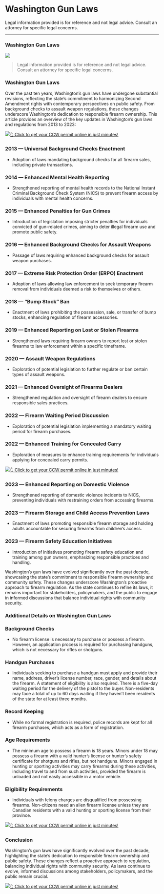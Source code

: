 # Washington Gun Laws

Legal information provided is for reference and not legal advice. Consult an attorney for specific legal concerns. 

* * *

### Washington Gun Laws

![](https://cdn-images-1.medium.com/max/1200/1*-dAsnK_--GoQHS781UFUNQ.png)

> Legal information provided is for reference and not legal advice. Consult an attorney for specific legal concerns.

### Washington Gun Laws

Over the past ten years, Washington’s gun laws have undergone substantial revisions, reflecting the state’s commitment to harmonizing Second Amendment rights with contemporary perspectives on public safety. From background checks to assault weapon regulations, these changes underscore Washington’s dedication to responsible firearm ownership. This article provides an overview of the key updates in Washington’s gun laws and regulations from 2013 to 2023:

[![](https://cdn-images-1.medium.com/max/1200/1*aCmvRhaa5Xjz4zDZxHzAjg.png)](https://sndn.toserp.ly/ccw)[👆 Click to get your CCW permit online in just minutes!](https://sndn.toserp.ly/ccw)

### 2013 — Universal Background Checks Enactment

  * Adoption of laws mandating background checks for all firearm sales, including private transactions.



### 2014 — Enhanced Mental Health Reporting

  * Strengthened reporting of mental health records to the National Instant Criminal Background Check System (NICS) to prevent firearm access by individuals with mental health concerns.



### 2015 — Enhanced Penalties for Gun Crimes

  * Introduction of legislation imposing stricter penalties for individuals convicted of gun-related crimes, aiming to deter illegal firearm use and promote public safety.



### 2016 — Enhanced Background Checks for Assault Weapons

  * Passage of laws requiring enhanced background checks for assault weapon purchases.



### 2017 — Extreme Risk Protection Order (ERPO) Enactment

  * Adoption of laws allowing law enforcement to seek temporary firearm removal from individuals deemed a risk to themselves or others.



### 2018 — “Bump Stock” Ban

  * Enactment of laws prohibiting the possession, sale, or transfer of bump stocks, enhancing regulation of firearm accessories.



### 2019 — Enhanced Reporting on Lost or Stolen Firearms

  * Strengthened laws requiring firearm owners to report lost or stolen firearms to law enforcement within a specific timeframe.



### 2020 — Assault Weapon Regulations

  * Exploration of potential legislation to further regulate or ban certain types of assault weapons.



### 2021 — Enhanced Oversight of Firearms Dealers

  * Strengthened regulation and oversight of firearm dealers to ensure responsible sales practices.



### 2022 — Firearm Waiting Period Discussion

  * Exploration of potential legislation implementing a mandatory waiting period for firearm purchases.



### 2022 — Enhanced Training for Concealed Carry

  * Exploration of measures to enhance training requirements for individuals applying for concealed carry permits.


[![](https://cdn-images-1.medium.com/max/1200/1*TMCVgNoKp2NAtvLSAMkaJg.png)](https://sndn.toserp.ly/ccw)[👆 Click to get your CCW permit online in just minutes!](https://sndn.toserp.ly/ccw)

### 2023 — Enhanced Reporting on Domestic Violence

  * Strengthened reporting of domestic violence incidents to NICS, preventing individuals with restraining orders from accessing firearms.



### 2023 — Firearm Storage and Child Access Prevention Laws

  * Enactment of laws promoting responsible firearm storage and holding adults accountable for securing firearms from children’s access.



### 2023 — Firearm Safety Education Initiatives

  * Introduction of initiatives promoting firearm safety education and training among gun owners, emphasizing responsible practices and handling.



Washington’s gun laws have evolved significantly over the past decade, showcasing the state’s commitment to responsible firearm ownership and community safety. These changes underscore Washington’s proactive approach to firearm regulation. As the state continues to refine its laws, it remains important for stakeholders, policymakers, and the public to engage in informed discussions that balance individual rights with community security.

### Additional Details on Washington Gun Laws

### Background Checks

  * No firearm license is necessary to purchase or possess a firearm. However, an application process is required for purchasing handguns, which is not necessary for rifles or shotguns.



### Handgun Purchases

  * Individuals seeking to purchase a handgun must apply and provide their name, address, driver’s license number, race, gender, and details about the firearm. A statement of eligibility is also required. There is a five-day waiting period for the delivery of the pistol to the buyer. Non-residents may face a total of up to 60 days waiting if they haven’t been residents of the state for at least three months.



### Record Keeping

  * While no formal registration is required, police records are kept for all firearm purchases, which acts as a form of registration.



### Age Requirements

  * The minimum age to possess a firearm is 18 years. Minors under 18 may possess a firearm with a valid hunter’s license or hunter’s safety certificate for shotguns and rifles, but not handguns. Minors engaged in hunting or sporting activities may carry firearms during these activities, including travel to and from such activities, provided the firearm is unloaded and not easily accessible in a motor vehicle.



### Eligibility Requirements

  * Individuals with felony charges are disqualified from possessing firearms. Non-citizens need an alien firearm license unless they are Canadian residents with a valid hunting or sporting license from their province.


[![](https://cdn-images-1.medium.com/max/1200/1*UmVcdbz7GlGdNVJMx2tkag.png)](https://sndn.toserp.ly/ccw)[👆 Click to get your CCW permit online in just minutes!](https://sndn.toserp.ly/ccw)

### Conclusion

Washington’s gun laws have significantly evolved over the past decade, highlighting the state’s dedication to responsible firearm ownership and public safety. These changes reflect a proactive approach to regulation, balancing individual rights with community security. As laws continue to evolve, informed discussions among stakeholders, policymakers, and the public remain crucial.

[![](https://cdn-images-1.medium.com/max/2560/1*aCmvRhaa5Xjz4zDZxHzAjg.png)](https://sndn.toserp.ly/ccw)[👆 Click to get your CCW permit online in just minutes!](https://sndn.toserp.ly/ccw)

